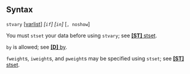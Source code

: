 ## Syntax

`stvary`
\[[varlist](http://www.stata.com/help.cgi?varlist)\]
_\[`if`\] \[`in`\]_ \[`, noshow`\]

You must `stset` your data before using `stvary`; see
[<strong>[ST]</strong> stset](http://www.stata.com/help.cgi?stset).

`by` is allowed; see
[<strong>[D]</strong> by](http://www.stata.com/help.cgi?by).

`fweight`s, `iweight`s, and `pweight`s may be specified using `stset`;
see
[<strong>[ST]</strong> stset](http://www.stata.com/help.cgi?stset).
